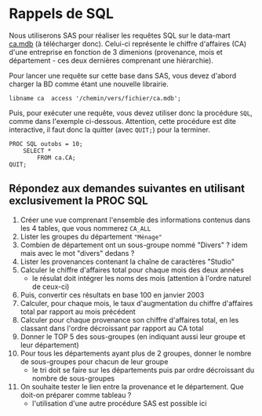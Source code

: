 # Rappels de SQL

Nous utiliserons SAS pour réaliser les requêtes SQL sur le data-mart [ca.mdb](https://fxjollois.github.io/donnees/ca/ca.mdb) (à télécharger donc). Celui-ci représente le chiffre d'affaires (CA) d'une entreprise en fonction de 3 dimenions (provenance, mois et département - ces deux dernières comprenant une hiérarchie).

Pour lancer une requête sur cette base dans SAS, vous devez d'abord charger la BD comme étant une nouvelle librairie.

```sas
libname ca  access '/chemin/vers/fichier/ca.mdb';
```

Puis, pour exécuter une requête, vous devez utiliser donc la procédure `SQL`, comme dans l'exemple ci-dessous. Attention, cette procédure est dite interactive, il faut donc la quitter (avec `QUIT;`) pour la terminer.

```sas
PROC SQL outobs = 10;
	SELECT *
		FROM ca.CA;
QUIT;
```

## Répondez aux demandes suivantes en utilisant exclusivement la PROC SQL

1. Créer une vue comprenant l'ensemble des informations contenus dans les 4 tables, que vous nommerez `CA_ALL`
1. Lister les groupes du département `"Ménage"`
1. Combien de département ont un sous-groupe nommé "Divers" ? idem mais avec le mot "divers" dedans ?
1. Lister les provenances contenant la chaîne de caractères "Studio"
1. Calculer le chiffre d'affaires total pour chaque mois des deux années
    - le résulat doit intégrer les noms des mois (attention à l'ordre naturel de ceux-ci)
1. Puis, convertir ces résultats en base 100 en janvier 2003
1. Calculer, pour chaque mois, le taux d'augmentation du chiffre d'affaires total par rapport au mois précédent
1. Calculer pour chaque provenance son chiffre d'affaires total, en les classant dans l'ordre décroissant par rapport au CA total
1. Donner le TOP 5 des sous-groupes (en indiquant aussi leur groupe et leur département)
1. Pour tous les départements ayant plus de 2 groupes, donner le nombre de sous-groupes pour chacun de leur groupe
    - le tri doit se faire sur les départements puis par ordre décroissant du nombre de sous-groupes
1. On souhaite tester le lien entre la provenance et le département. Que doit-on préparer comme tableau ?
    - l'utilisation d'une autre procédure SAS est possible ici


